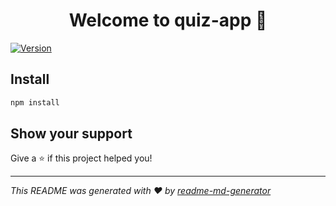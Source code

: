 <h1 align="center">Welcome to quiz-app 👋</h1>
<p>
  <a href="https://www.npmjs.com/package/quiz-app" target="_blank">
    <img alt="Version" src="https://img.shields.io/npm/v/quiz-app.svg">
  </a>
</p>

## Install

```sh
npm install
```

## Show your support

Give a ⭐️ if this project helped you!

***
_This README was generated with ❤️ by [readme-md-generator](https://github.com/kefranabg/readme-md-generator)_